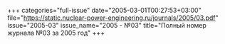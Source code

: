 +++
categories="full-issue"
date="2005-03-01T00:27:53+03:00"
file="https://static.nuclear-power-engineering.ru/journals/2005/03.pdf"
issue="2005-03"
issue_name="2005 - №03"
title="Полный номер журнала №03 за 2005 год"
+++